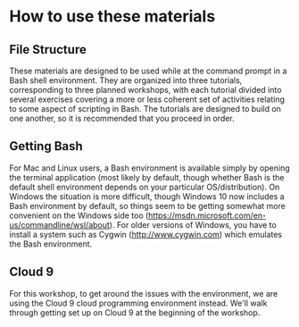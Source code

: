 # How to use these materials

## File Structure

These materials are designed to be used while at the command prompt in a Bash shell environment.  They are organized into three tutorials, corresponding to three planned workshops, with each tutorial divided into several exercises covering a more or less coherent set of activities relating to some aspect of scripting in Bash.  The tutorials are designed to build on one another, so it is recommended that you proceed in order.

## Getting Bash

For Mac and Linux users, a Bash environment is available simply by opening the terminal application (most likely by default, though whether Bash is the default shell environment depends on your particular OS/distribution).  On Windows the situation is more difficult, though Windows 10 now includes a Bash environment by default, so things seem to be getting somewhat more convenient on the Windows side too (https://msdn.microsoft.com/en-us/commandline/wsl/about).  For older versions of Windows, you have to install a system such as Cygwin (http://www.cygwin.com) which emulates the Bash environment.

## Cloud 9

For this workshop, to get around the issues with the environment, we are using the Cloud 9 cloud programming environment instead.  We'll walk through getting set up on Cloud 9 at the beginning of the workshop.
